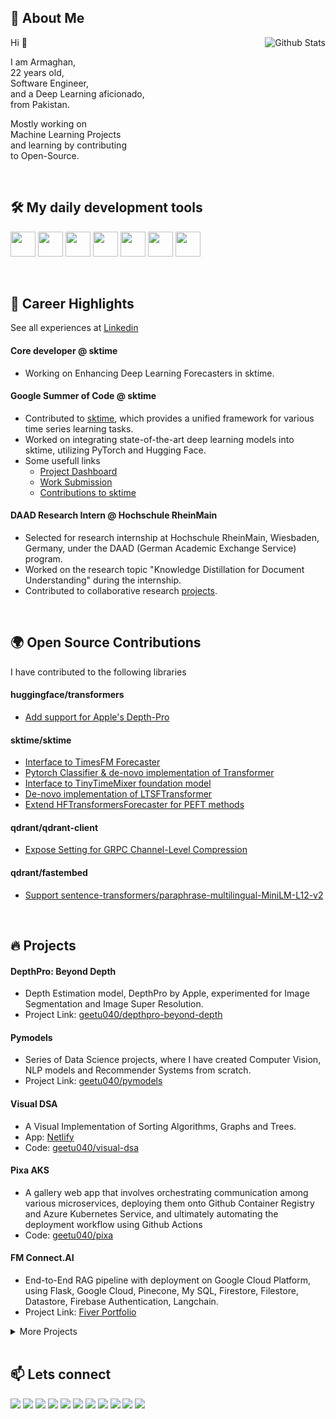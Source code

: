 ## 👤 About Me

<!-- <img align="right" alt="Github Stats" src="https://github-contribution-stats.vercel.app/api/?username=geetu040" height="100%" /> -->
<img align="right" alt="Github Stats" src="https://github-readme-stats.vercel.app/api?username=geetu040&show=reviews&show_icons=true&theme=tokyonight" />

Hi 👋

I am Armaghan,  
22 years old,  
Software Engineer,  
and a Deep Learning aficionado,  
from Pakistan.

Mostly working on  
Machine Learning Projects  
and learning by contributing  
to Open-Source.

<br>


## 🛠️ My daily development tools

<p align="start">

<img src="https://cdn.simpleicons.org/python/3776AB" height="40"/>
<img src="https://cdn.simpleicons.org/linux/FFFFFF" height="40"/>
<img src="https://cdn.simpleicons.org/scikitlearn/F7931E" height="40"/>
<img src="https://cdn.simpleicons.org/pytorch/EE4C2C" height="40"/>
<img src="https://cdn.simpleicons.org/tensorflow/FF6F00" height="40"/>
<img src="https://cdn.simpleicons.org/lightning/792EE5" height="40"/>
<img src="https://cdn.simpleicons.org/huggingface/FFD21E" height="40"/>

</p>

<br>

## 🚀 Career Highlights

See all experiences at [Linkedin](https://www.linkedin.com/in/armaghan-shakir/details/experience/)

#### Core developer @ sktime

- Working on Enhancing Deep Learning Forecasters in sktime.

#### Google Summer of Code @ sktime

- Contributed to [sktime](https://github.com/sktime/sktime), which provides a unified framework for various time series learning tasks.
- Worked on integrating state-of-the-art deep learning models into sktime, utilizing PyTorch and Hugging Face.
- Some usefull links
	- [Project Dashboard](https://summerofcode.withgoogle.com/archive/2024/projects/f5FggiB7)
	- [Work Submission](https://github.com/geetu040/Google-Summer-of-Code-2024-Sktime)
	- [Contributions to sktime]()

#### DAAD Research Intern @ Hochschule RheinMain

- Selected for research internship at Hochschule RheinMain, Wiesbaden, Germany, under the DAAD (German Academic Exchange Service) program.
- Worked on the research topic "Knowledge Distillation for Document Understanding" during the internship.
- Contributed to collaborative research [projects](https://scholar.google.com.pk/citations?view_op=view_citation&hl=en&user=iD5MG7sAAAAJ&citation_for_view=iD5MG7sAAAAJ:u5HHmVD_uO8C).

<!--

### Research Analyst @ TUKL-NUST

Contributed to multiple projects:
- **AI and Forest Fire Mitigation**: Conducted research on AI-driven solutions to prevent and mitigate forest fires.
- **Markaz App**: Performed data analysis and processing for an e-commerce application.
- **Tree Counting Algorithm**: Developed an algorithm for the government to count trees using satellite imagery of Islamabad’s Margalla Hills.
- **EEG Pathology Detection**: Involving an in-depth literature review and implementation of convolutional and recurrent neural networks for time series classification.

-->

<br>

## 🌍 Open Source Contributions

I have contributed to the following libraries

#### huggingface/transformers
- [Add support for Apple's Depth-Pro](https://github.com/huggingface/transformers/pull/34583)

#### sktime/sktime
- [Interface to TimesFM Forecaster](https://github.com/sktime/sktime/pull/6571)
- [Pytorch Classifier & de-novo implementation of Transformer](https://github.com/sktime/sktime/pull/6791)
- [Interface to TinyTimeMixer foundation model](https://github.com/sktime/sktime/pull/6712)
- [De-novo implementation of LTSFTransformer](https://github.com/sktime/sktime/pull/6202)
- [Extend HFTransformersForecaster for PEFT methods](https://github.com/sktime/sktime/pull/6457)

#### qdrant/qdrant-client
- [Expose Setting for GRPC Channel-Level Compression](https://github.com/qdrant/qdrant-client/pull/480)

#### qdrant/fastembed
- [Support sentence-transformers/paraphrase-multilingual-MiniLM-L12-v2](https://github.com/qdrant/fastembed/pull/129)

<br>

## 🔥 Projects

#### DepthPro: Beyond Depth

- Depth Estimation model, DepthPro by Apple, experimented for Image Segmentation and Image Super Resolution.
- Project Link: [geetu040/depthpro-beyond-depth](https://github.com/geetu040/depthpro-beyond-depth)

#### Pymodels

- Series of Data Science projects, where I have created Computer Vision, NLP models and Recommender Systems from scratch.
- Project Link: [geetu040/pymodels](https://github.com/geetu040/pymodels)

#### Visual DSA

- A Visual Implementation of Sorting Algorithms, Graphs and Trees.
- App: [Netlify](https://visual-dsa.netlify.app/)
- Code: [geetu040/visual-dsa](https://github.com/geetu040/visual-dsa)

#### Pixa AKS

- A gallery web app that involves orchestrating communication among various microservices, deploying them onto Github Container Registry and Azure Kubernetes Service, and ultimately automating the deployment workflow using Github Actions
- Code: [geetu040/pixa](https://github.com/geetu040/pixa)

#### FM Connect.AI

- End-to-End RAG pipeline with deployment on Google Cloud Platform, using Flask, Google Cloud, Pinecone, My SQL, Firestore, Filestore, Datastore, Firebase Authentication, Langchain.
- Project Link: [Fiver Portfolio](https://www.fiverr.com/users/iamgeetu/portfolio/NjUzZWEyOTE3Y2NlZTgwMDAxYWQ2MDNi)

<details>

<summary>More Projects</summary>

| Project                                               | Description                                                                                                                                                                                                                                                                                                                                                                                                                                                                                                                                                                               |
| ----------------------------------------------------- | ----------------------------------------------------------------------------------------------------------------------------------------------------------------------------------------------------------------------------------------------------------------------------------------------------------------------------------------------------------------------------------------------------------------------------------------------------------------------------------------------------------------------------------------------------------------------------------------- |
| **Pixa AKS**                                          | Pixa is our cloud computing project. A gallery web app that involves orchestrating communication among various microservices, deploying them onto Github Container Registry and Azure Kubernetes Service, and ultimately automating the deployment workflow using Github Actions. <br> `Cloud Computing` - `Azure` - `Kubernetes` <br> [Article on the Project Architechture](https://medium.com/@raoarmaghanshakir040/from-microservices-to-the-cloud-orchestrating-and-automating-deployments-with-kubernetes-e50363ee538c) - [Project Code](https://github.com/geetu040/pixa)          |
| **Pymodels**                                          | Series of Data Science projects, where I have created Computer Vision, NLP models and Recommender Systems from scratch <br> `Data Science` - `Pytorch` - `Tensorflow` - `Scikit-Learn` <br> [Project Demo](https://pymodels.netlify.app/) - [Project Code](https://github.com/geetu040/pymodels) - [Project APIs on Huggingface](https://huggingface.co/spaces/geetu040/pymodels) - [Amazon Reviews](https://www.kaggle.com/code/sacrum/pytorch-sentiment-analysis-on-amazon-reviews) - [Movie Reviews](https://www.kaggle.com/code/sacrum/movie-reviews-sentiment-analysis-scikit-learn) |
| **Visual DSA**                                        | A Visual Implementation of Data Structures and Algorithms including Trees, Graph and Sorting Algorithms created in React. <br> `DSA` - `React.js` <br> [Project Demo](https://visual-dsa.netlify.app/) - [Project Code](https://github.com/geetu040/visual-dsa)                                                                                                                                                                                                                                                                                                                           |
| **FM Connect.AI**                                     | Enables document uploads and chatbot interaction. It integrates multiple databases, APIs, and is hosted on Google Cloud Platform, using technologies like Flask, Google Cloud, and Pinecone. <br> `Cloud Computing` - `Aritificial Intelligence` - `GCP` <br> [More on Fiverr](https://www.fiverr.com/users/iamgeetu/portfolio/NjUzZWEyOTE3Y2NlZTgwMDAxYWQ2MDNi)                                                                                                                                                                                                                          |
| **Book Recommendation - Graph Embeddings - DeepWalk** | Using Graph Embeddings and DeepWalk algorithm to find similar books applying collaborative filtering <br> `Data Science` - `DSA` <br> [Code](https://www.kaggle.com/code/sacrum/book-recommendation-graph-embeddings-deepwalk)                                                                                                                                                                                                                                                                                                                                                            |
| **Covid Data Analysis**                               | I visualized and analyzed different graphs on Covid Data using advanced libraries for EDA in python <br> `Exploratory Data Analysis` <br> [Code 1](https://www.kaggle.com/code/sacrum/eda-covid-19-1) - [Code 2](https://www.kaggle.com/code/sacrum/eda-covid-19-2) - [Code 3](https://www.kaggle.com/code/sacrum/eda-covid-19-3) - [EDA Ecommerce Consumer Behaviour](https://www.kaggle.com/code/sacrum/eda-consumer-behavior-and-shopping-habits)                                                                                                                                      |
| **Intelli Snake**                                     | The snakes uses Convolution Network based custom trained Deep Learning model to avoid obstacles (walls, blocks and its body) to find the shortest path to food. <br> `Data Science` - `Tensorflow` <br> [Project Code](https://github.com/geetu040/intelli-snake) - [Project Demo](https://intelli-snake.netlify.app/) - [Huggingface Model](https://huggingface.co/spaces/geetu040/intelli-snake)                                                                                                                                                                                        |
| **Audio Transcribing and Diarize**                    | Using whisper and pyannote to transcribe and diarize youtube videos <br> `Aritificial Intelligence` <br> [Code](https://www.kaggle.com/code/sacrum/whisper-ai-pyannote-transcribing) - [More on Fiver](https://www.fiverr.com/users/iamgeetu/portfolio/NjUzZWE1ZTBiMjkyMzcwMDAxZjgzM2Y0)                                                                                                                                                                                                                                                                                                  |
| **UniFinder**                                         | A college finder web app using Cloud Computing and Continuous Integration. Automating Deployment of Python, PHP, Node js and React app on Azure App Services and Functions. <br> `Cloud Computing` - `Azure` <br> [Project Code](https://github.com/geetu040/unifinder) - [Article on Azure MySQL](https://medium.com/@raoarmaghanshakir040/hosting-mysql-on-azure-made-easy-395ed3e8870a)                                                                                                                                                                                                |
| **Data Structures and Algorithms**                    | DSA implementation in Python, C++, Java and Javascript <br> `DSA` <br> [Code](https://github.com/geetu040/dsa)                                                                                                                                                                                                                                                                                                                                                                                                                                                                            |
| **Text2Video**                                        | Using state of art models for text to video generation, developing custom API and hosting on Paperspace GPU <br> `Cloud Computing` - `Artificial Intelligence` <br> [More on Fiverr](https://www.fiverr.com/users/iamgeetu/portfolio/NjUzZWEzMmM3Y2NlZTgwMDAxYWQ2MDZm)                                                                                                                                                                                                                                                                                                                    |
| **Pricegram**                                         | E-commerce products EDA, clustering, recommender and search engine <br> `Data Science` <br> [Dataset](https://www.kaggle.com/datasets/sacrum/e-commerce-products-search-engine-recommendation) - [Search Engine](https://www.kaggle.com/code/sacrum/search-engine-e-commerce-products) - [Search Engine using Qdrant](https://www.kaggle.com/code/sacrum/e-commerce-products-search-engine-using-qdrant) - [Search Engine Interface](https://github.com/geetu040/pricegram_search)                                                                                                        |
| **Portfolio Website**                                 | Website developed for portfolio projects <br> `Web Development` - `Next.js` <br> [Code](https://github.com/geetu040/portfolio) - [Demo](https://portfolio-rho-gold.vercel.app/)                                                                                                                                                                                                                                                                                                                                                                                                           |
| **Forest Fire Mitigation**                            | As a part of my lab project, I researched on the methods and state of art techniques in the domain of mitigating forest fires <br> `Research` <br> [Report](https://docs.google.com/document/d/1RiWY15sywZBlKO_LCkFC2j3LZc6XV3XsSZ9VLc4q9Ck/edit?usp=sharing)                                                                                                                                                                                                                                                                                                                             |
| **EEG Pathology Detection**                           | Applied the techniques of Convolution and Recurrent Networks in implementing research based solutions for pathology detection in EEG time-series data <br> `Data Science` - `Pytorch` <br> [Reference Code](https://github.com/dll-ncai/eeg_pre-diagnostic_screening)                                                                                                                                                                                                                                                                                                                     |
| **Quora Search Engine Using Qdrant**                  | Example of creating a search engine in no time `Artificial Intelligence` <br> [Code](https://www.kaggle.com/code/sacrum/quora-search-engine-using-qdrant) - [Article](https://medium.com/@raoarmaghanshakir040/build-a-search-engine-in-5-minutes-using-qdrant-f43df4fbe8d1) <br>                                                                                                                                                                                                                                                                                                         |
| **Assembly Code**                                     | Simple code pieces during my practise for coding in assembly <br> `Assembly` <br> [Code](https://github.com/geetu040/assembly-code)                                                                                                                                                                                                                                                                                                                                                                                                                                                       |
| **News App**                                          | Uses an API to get news of different categories and shows in a descent User Interface. <br> `Web Development` - `React.js` <br> [Project Code](https://github.com/geetu040/newsapp) - [Project Demo](https://geetu040-newsapp.netlify.app/)                                                                                                                                                                                                                                                                                                                                               |
| **Text Utils**                                        | A simple utility for text where you can capitalize, count etc. <br> `Web Development` - `React.js` <br> [Project Code](https://github.com/geetu040/textutils) - [Project Demo](https://geetu040-textutils.netlify.app/)                                                                                                                                                                                                                                                                                                                                                                   |
| **Todo App**                                          | A simple todo application <br> `Web Development` - `React.js` <br> [Project Code](https://github.com/geetu040/todo-app) - [Project Demo](https://geetu040-todo-app.netlify.app/)                                                                                                                                                                                                                                                                                                                                                                                                          |
| **Static HTML Pages**                                 | I have hosted my simple apps based on static web pages that use only HTML, CSS, JavaScript, Bootstrap, JQuery or built from React and Next js projects. These include simple games and clones. <br> `Web Development` <br> [Code](https://github.com/geetu040/geetu040.github.io) - [Demo](https://geetu040.github.io/)                                                                                                                                                                                                                                                                   |
| **Find Closest City**                                 | Laravel implementation of a website that uses map service to find cities closest to the selection <br> `Web Development` - `Laravel` <br> [Code](https://github.com/geetu040/laravel-closest-city)                                                                                                                                                                                                                                                                                                                                                                                        |
| **Web Crawler**                                       | PHP implementation of a basic web crawler <br> `Web Development` - `PHP` <br> [Code](https://github.com/geetu040/php-crawler)                                                                                                                                                                                                                                                                                                                                                                                                                                                             |
| **Deep Learning Courses**                             | My practice code while completing the courses on coursera <br> `Data Science` <br> [Code](https://github.com/geetu040/courses)                                                                                                                                                                                                                                                                                                                                                                                                                                                            |
| **Pacman**                                            | Pacman game implemented using tkinter in python <br> `Tkinter` <br> [Code](https://github.com/geetu040/pacman)                                                                                                                                                                                                                                                                                                                                                                                                                                                                            |

</details>

<br>

## 📫 Lets connect

[![](https://img.shields.io/badge/portfolio-000000?style=for-the-badge&logo=about.me)](https://portfolio-rho-gold.vercel.app/)
[![](https://img.shields.io/badge/gmail-EA4335?style=for-the-badge&logo=gmail&logoColor=white)](mailto:raoarmaghanshakir040@gmail.com)
[![](https://img.shields.io/badge/linkedin-0077B5?style=for-the-badge)](https://www.linkedin.com/in/armaghan-shakir/)
[![](https://img.shields.io/badge/googlescholar-4285F4?style=for-the-badge&logo=googlescholar&logoColor=white)](https://scholar.google.com.pk/citations?user=iD5MG7sAAAAJ)
[![](https://img.shields.io/badge/kaggle-20BEFF?style=for-the-badge&logo=kaggle&logoColor=white)](https://www.kaggle.com/sacrum)
[![](https://img.shields.io/badge/medium-FFFFFF?style=for-the-badge&logo=medium&logoColor=black)](https://medium.com/@raoarmaghanshakir040)
[![](https://img.shields.io/badge/huggingface-FFD21E?style=for-the-badge&logo=huggingface&logoColor=black)](https://huggingface.co/geetu040)
[![](https://img.shields.io/badge/fiverr-1DBF73?style=for-the-badge&logo=fiverr&logoColor=white)](https://www.fiverr.com/iamgeetu?up_rollout=true)
[![](https://img.shields.io/badge/instagram-FF0069?style=for-the-badge&logo=instagram)](https://www.instagram.com/armaghan_shakir/)
[![](https://img.shields.io/badge/facebook-0866FF?style=for-the-badge&logo=facebook)](https://www.facebook.com/armaghan040/)
[![](https://img.shields.io/badge/youtube-FF0000?style=for-the-badge&logo=youtube)](https://www.youtube.com/channel/UCzVFZywEGxAzE13Wff7cyCQ)

